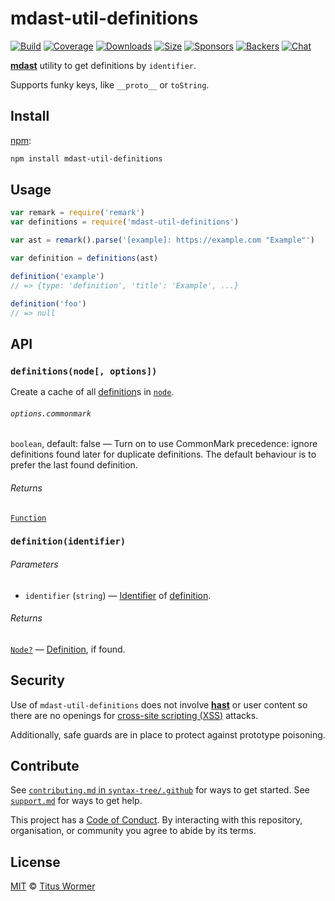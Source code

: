 # mdast-util-definitions

[![Build][build-badge]][build]
[![Coverage][coverage-badge]][coverage]
[![Downloads][downloads-badge]][downloads]
[![Size][size-badge]][size]
[![Sponsors][sponsors-badge]][collective]
[![Backers][backers-badge]][collective]
[![Chat][chat-badge]][chat]

[**mdast**][mdast] utility to get definitions by `identifier`.

Supports funky keys, like `__proto__` or `toString`.

## Install

[npm][]:

```sh
npm install mdast-util-definitions
```

## Usage

```js
var remark = require('remark')
var definitions = require('mdast-util-definitions')

var ast = remark().parse('[example]: https://example.com "Example"')

var definition = definitions(ast)

definition('example')
// => {type: 'definition', 'title': 'Example', ...}

definition('foo')
// => null
```

## API

### `definitions(node[, options])`

Create a cache of all [definition][]s in [`node`][node].

###### `options.commonmark`

`boolean`, default: false — Turn on to use CommonMark precedence: ignore
definitions found later for duplicate definitions.
The default behaviour is to prefer the last found definition.

###### Returns

[`Function`][fn-definition]

### `definition(identifier)`

###### Parameters

- `identifier` (`string`) — [Identifier][] of [definition][].

###### Returns

[`Node?`][node] — [Definition][], if found.

## Security

Use of `mdast-util-definitions` does not involve [**hast**][hast] or user
content so there are no openings for [cross-site scripting (XSS)][xss] attacks.

Additionally, safe guards are in place to protect against prototype poisoning.

## Contribute

See [`contributing.md` in `syntax-tree/.github`][contributing] for ways to get
started.
See [`support.md`][support] for ways to get help.

This project has a [Code of Conduct][coc].
By interacting with this repository, organisation, or community you agree to
abide by its terms.

## License

[MIT][license] © [Titus Wormer][author]

<!-- Definitions -->

[build-badge]: https://img.shields.io/travis/syntax-tree/mdast-util-definitions.svg
[build]: https://travis-ci.org/syntax-tree/mdast-util-definitions
[coverage-badge]: https://img.shields.io/codecov/c/github/syntax-tree/mdast-util-definitions.svg
[coverage]: https://codecov.io/github/syntax-tree/mdast-util-definitions
[downloads-badge]: https://img.shields.io/npm/dm/mdast-util-definitions.svg
[downloads]: https://www.npmjs.com/package/mdast-util-definitions
[size-badge]: https://img.shields.io/bundlephobia/minzip/mdast-util-definitions.svg
[size]: https://bundlephobia.com/result?p=mdast-util-definitions
[sponsors-badge]: https://opencollective.com/unified/sponsors/badge.svg
[backers-badge]: https://opencollective.com/unified/backers/badge.svg
[collective]: https://opencollective.com/unified
[chat-badge]: https://img.shields.io/badge/join%20the%20community-on%20spectrum-7b16ff.svg
[chat]: https://spectrum.chat/unified/syntax-tree
[license]: license
[author]: https://wooorm.com
[npm]: https://docs.npmjs.com/cli/install
[contributing]: https://github.com/syntax-tree/.github/blob/master/contributing.md
[support]: https://github.com/syntax-tree/.github/blob/master/support.md
[coc]: https://github.com/syntax-tree/.github/blob/master/code-of-conduct.md
[mdast]: https://github.com/syntax-tree/mdast
[node]: https://github.com/syntax-tree/unist#node
[fn-definition]: #definitionidentifier
[definition]: https://github.com/syntax-tree/mdast#definition
[identifier]: https://github.com/syntax-tree/mdast#association
[xss]: https://en.wikipedia.org/wiki/Cross-site_scripting
[hast]: https://github.com/syntax-tree/hast
